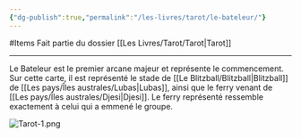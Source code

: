 ```yaml
---
{"dg-publish":true,"permalink":"/les-livres/tarot/le-bateleur/"}
---
```


#Items 
Fait partie du dossier [[Les Livres/Tarot/Tarot\|Tarot]]

-------

Le Bateleur est le premier arcane majeur et représente le commencement.
Sur cette carte, il est représenté le stade de [[Le Blitzball/Blitzball\|Blitzball]] de [[Les pays/Îles australes/Lubas\|Lubas]], ainsi que le ferry venant de [[Les pays/Îles australes/Djesi\|Djesi]]. Le ferry représenté ressemble exactement à celui qui a emmené le groupe.

![Tarot-1.png](/img/user/_Images/Tarot-1.png)